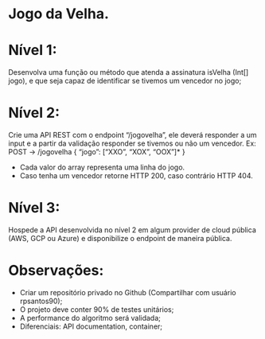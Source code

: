 # Jogo da Velha.


# Nível 1:
 Desenvolva uma função ou método que atenda a assinatura isVelha (Int[] jogo), e que seja
 capaz de identificar se tivemos um vencedor no jogo;

# Nível 2:
 Crie uma API REST com o endpoint “/jogovelha”, ele deverá responder a um input e a partir da
 validação responder se tivemos ou não um vencedor.
 Ex:
 POST -> /jogovelha
 {
   “jogo”: [“XXO”, “XOX”, “OOX”]*
 }
* Cada valor do array representa uma linha do jogo.
* Caso tenha um vencedor retorne HTTP 200, caso contrário HTTP 404.

# Nível 3:
 Hospede a API desenvolvida no nível 2 em algum provider de cloud pública (AWS, GCP ou
 Azure) e disponibilize o endpoint de maneira pública.

# Observações:
* Criar um repositório privado no Github (Compartilhar com usuário rpsantos90);
* O projeto deve conter 90% de testes unitários;
* A performance do algoritmo será validada;
* Diferenciais: API documentation, container;
